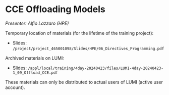 # CCE Offloading Models

*Presenter: Alfio Lazzaro (HPE)*

<!--
Course materials will be provided during and after the course.
-->

Temporary location of materials (for the lifetime of the training project):

-   Slides: `/project/project_465001098/Slides/HPE/06_Directives_Programming.pdf`

Archived materials on LUMI:

-   Slides: `/appl/local/training/4day-20240423/files/LUMI-4day-20240423-1_09_Offload_CCE.pdf`

<!--
-   Recording: `/appl/local/training/4day-20240423/recordings/1_09_Offload_CCE.mp4`
-->

These materials can only be distributed to actual users of LUMI (active user account).
